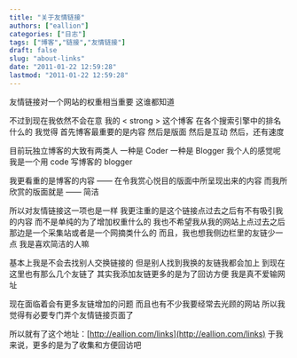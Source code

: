 ```yaml
---
title: "关于友情链接"
authors: ["eallion"]
categories: ["日志"]
tags: ["博客","链接","友情链接"]
draft: false
slug: "about-links"
date: "2011-01-22 12:59:28"
lastmod: "2011-01-22 12:59:28"
---
```


友情链接对一个网站的权重相当重要
这谁都知道

不过到现在我依然不会在意
我的 < strong > 这个博客 </strong > 在各个搜索引擎中的排名什么的
我觉得
首先博客最重要的是内容
然后是版面
然后是互动
然后，还有速度

目前玩独立博客的大致有两类人
一种是 Coder
一种是 Blogger
我个人的感觉呢
我是一个用 code 写博客的 blogger

我更看重的是博客的内容
—— 在令我赏心悦目的版面中所呈现出来的内容
而我所欣赏的版面就是 —— 简洁

所以对友情链接这一项也是一样
我更注重的是这个链接点过去之后有不有吸引我的内容
而不是单纯的为了增加权重什么的
我也不希望我从我的网站上点过去之后
那边是一个采集站或者是一个网摘类什么的
而且，我也想我侧边栏里的友链少一点
我是喜欢简洁的人嘛

基本上我是不会去找别人交换链接的
但是别人找到我换的友链我都会加上
到现在这里也有那么几个友链了
其实我添加友链更多的是为了回访方便
我是真不爱输网址

现在面临着会有更多友链增加的问题
而且也有不少我要经常去光顾的网站
所以我觉得有必要专门弄个友情链接页面了

所以就有了这个地址：[http://eallion.com/links](http://eallion.com/links)
于我来说，更多的是为了收集和方便回访吧
